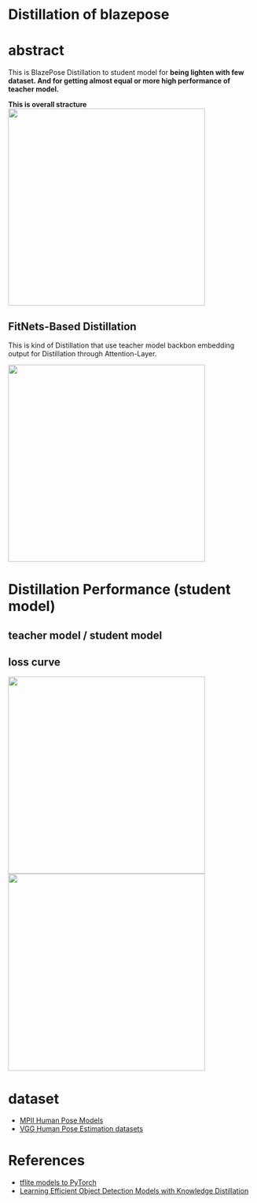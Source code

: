 # Distillation of blazepose

# abstract 

This is BlazePose Distillation to student model for <b>being lighten with few dataset. And for getting almost equal or more high performance of teacher model.</b>

<b>This is overall stracture</b>
<img src="https://user-images.githubusercontent.com/48679574/191453093-08aec30a-259c-467e-a5d4-0a2b67377ac3.png" width="400px">





## FitNets-Based Distillation
This is kind of Distillation that use teacher model backbon embedding output for Distillation through Attention-Layer.

<img src="https://user-images.githubusercontent.com/48679574/190838105-0d255020-df53-4a81-9620-f5768c3cfa4a.png" width="400px">



# Distillation Performance (student model)

## teacher model / student model


## loss curve
<img src="https://user-images.githubusercontent.com/48679574/191453151-b311250e-bd3a-4ea9-ba9b-f5eed8a8000c.png" width="400px"><img src="https://user-images.githubusercontent.com/48679574/191453161-48a623e6-aa44-4dbb-ad93-503f57246561.png" width="400px">
















# dataset
- [MPII Human Pose Models](https://pose.mpi-inf.mpg.de)
- [VGG Human Pose Estimation datasets](https://www.robots.ox.ac.uk/~vgg/data/pose/)

# References
- [tflite models to PyTorch](https://github.com/zmurez/MediaPipePyTorch)
- [Learning Efficient Object Detection Models with Knowledge Distillation](https://proceedings.neurips.cc/paper/2017/file/e1e32e235eee1f970470a3a6658dfdd5-Paper.pdf)
